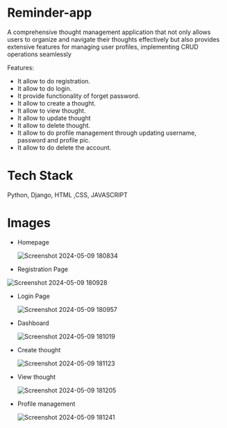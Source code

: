 # Reminder-app
A comprehensive thought management application that not only allows users to organize and navigate their thoughts effectively but also provides extensive features for managing user profiles, implementing CRUD operations seamlessly

Features:
 - It allow to do registration.
 - It allow to do login.
 - It provide functionality of forget password.
 - It allow to create a thought.
 - It allow to view thought.
 - It allow to update  thought
 - It allow to delete thought.
 - It allow to do profile management through updating username, password and profile pic.
 - It allow to do delete the account.

  Tech Stack
   ==========

   Python, Django, HTML ,CSS, JAVASCRIPT

   Images
   ========== 
 - Homepage
     
   ![Screenshot 2024-05-09 180834](https://github.com/dhimanreshu/Reminder-app/assets/106768404/5b3daad9-1686-4afe-bff2-8aee9b7f9b6e.png)

  - Registration Page

   ![Screenshot 2024-05-09 180928](https://github.com/dhimanreshu/Reminder-app/assets/106768404/9020b9ee-0d29-48af-9248-ec60ccb935ad.png)

 - Login Page

   ![Screenshot 2024-05-09 180957](https://github.com/dhimanreshu/Reminder-app/assets/106768404/8000b6e4-c201-4907-9930-96c745c34fd2.png)

 - Dashboard

   ![Screenshot 2024-05-09 181019](https://github.com/dhimanreshu/Reminder-app/assets/106768404/0440c6bc-5f1b-412c-9ab2-29c16a256dc5.png)

 - Create thought

   ![Screenshot 2024-05-09 181123](https://github.com/dhimanreshu/Reminder-app/assets/106768404/5bbb8a87-6fe1-4e1f-a040-1822f9ce9be3.png)

 - View thought

    
   ![Screenshot 2024-05-09 181205](https://github.com/dhimanreshu/Reminder-app/assets/106768404/267516d9-9a92-4c28-adc7-fbde3e4accb5.png)


 - Profile management
   
   ![Screenshot 2024-05-09 181241](https://github.com/dhimanreshu/Reminder-app/assets/106768404/14ca0ade-af6b-4dd8-8f22-d49510179d17.png)


    


